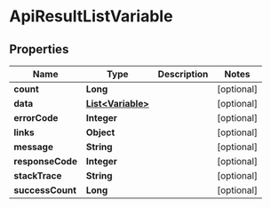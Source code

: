 
# ApiResultListVariable

## Properties
Name | Type | Description | Notes
------------ | ------------- | ------------- | -------------
**count** | **Long** |  |  [optional]
**data** | [**List&lt;Variable&gt;**](Variable.md) |  |  [optional]
**errorCode** | **Integer** |  |  [optional]
**links** | **Object** |  |  [optional]
**message** | **String** |  |  [optional]
**responseCode** | **Integer** |  |  [optional]
**stackTrace** | **String** |  |  [optional]
**successCount** | **Long** |  |  [optional]




